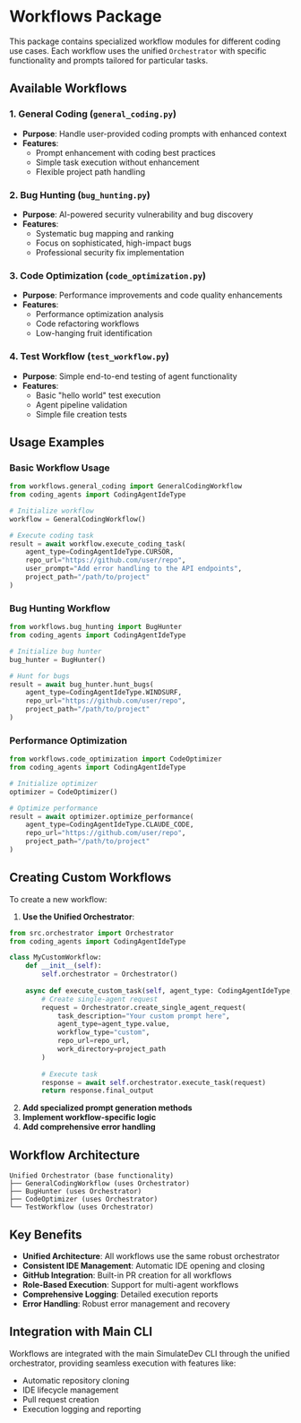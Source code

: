 # Workflows Package

This package contains specialized workflow modules for different coding use cases. Each workflow uses the unified `Orchestrator` with specific functionality and prompts tailored for particular tasks.

## Available Workflows

### 1. General Coding (`general_coding.py`)
- **Purpose**: Handle user-provided coding prompts with enhanced context
- **Features**: 
  - Prompt enhancement with coding best practices
  - Simple task execution without enhancement
  - Flexible project path handling

### 2. Bug Hunting (`bug_hunting.py`)
- **Purpose**: AI-powered security vulnerability and bug discovery
- **Features**:
  - Systematic bug mapping and ranking
  - Focus on sophisticated, high-impact bugs
  - Professional security fix implementation

### 3. Code Optimization (`code_optimization.py`)
- **Purpose**: Performance improvements and code quality enhancements
- **Features**:
  - Performance optimization analysis
  - Code refactoring workflows
  - Low-hanging fruit identification

### 4. Test Workflow (`test_workflow.py`)
- **Purpose**: Simple end-to-end testing of agent functionality
- **Features**:
  - Basic "hello world" test execution
  - Agent pipeline validation
  - Simple file creation tests

## Usage Examples

### Basic Workflow Usage
```python
from workflows.general_coding import GeneralCodingWorkflow
from coding_agents import CodingAgentIdeType

# Initialize workflow
workflow = GeneralCodingWorkflow()

# Execute coding task
result = await workflow.execute_coding_task(
    agent_type=CodingAgentIdeType.CURSOR,
    repo_url="https://github.com/user/repo",
    user_prompt="Add error handling to the API endpoints",
    project_path="/path/to/project"
)
```

### Bug Hunting Workflow
```python
from workflows.bug_hunting import BugHunter
from coding_agents import CodingAgentIdeType

# Initialize bug hunter
bug_hunter = BugHunter()

# Hunt for bugs
result = await bug_hunter.hunt_bugs(
    agent_type=CodingAgentIdeType.WINDSURF,
    repo_url="https://github.com/user/repo",
    project_path="/path/to/project"
)
```

### Performance Optimization
```python
from workflows.code_optimization import CodeOptimizer
from coding_agents import CodingAgentIdeType

# Initialize optimizer
optimizer = CodeOptimizer()

# Optimize performance
result = await optimizer.optimize_performance(
    agent_type=CodingAgentIdeType.CLAUDE_CODE,
    repo_url="https://github.com/user/repo",
    project_path="/path/to/project"
)
```

## Creating Custom Workflows

To create a new workflow:

1. **Use the Unified Orchestrator**:
```python
from src.orchestrator import Orchestrator
from coding_agents import CodingAgentIdeType

class MyCustomWorkflow:
    def __init__(self):
        self.orchestrator = Orchestrator()
    
    async def execute_custom_task(self, agent_type: CodingAgentIdeType, repo_url: str, project_path: str = None):
        # Create single-agent request
        request = Orchestrator.create_single_agent_request(
            task_description="Your custom prompt here",
            agent_type=agent_type.value,
            workflow_type="custom",
            repo_url=repo_url,
            work_directory=project_path
        )
        
        # Execute task
        response = await self.orchestrator.execute_task(request)
        return response.final_output
```

2. **Add specialized prompt generation methods**
3. **Implement workflow-specific logic**
4. **Add comprehensive error handling**

## Workflow Architecture

```
Unified Orchestrator (base functionality)
├── GeneralCodingWorkflow (uses Orchestrator)
├── BugHunter (uses Orchestrator)  
├── CodeOptimizer (uses Orchestrator)
└── TestWorkflow (uses Orchestrator)
```

## Key Benefits

- **Unified Architecture**: All workflows use the same robust orchestrator
- **Consistent IDE Management**: Automatic IDE opening and closing
- **GitHub Integration**: Built-in PR creation for all workflows
- **Role-Based Execution**: Support for multi-agent workflows
- **Comprehensive Logging**: Detailed execution reports
- **Error Handling**: Robust error management and recovery

## Integration with Main CLI

Workflows are integrated with the main SimulateDev CLI through the unified orchestrator, providing seamless execution with features like:
- Automatic repository cloning
- IDE lifecycle management
- Pull request creation
- Execution logging and reporting 